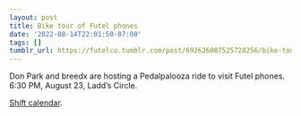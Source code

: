 ```yaml
---
layout: post
title: Bike tour of Futel phones
date: '2022-08-14T22:01:50-07:00'
tags: []
tumblr_url: https://futelco.tumblr.com/post/692626087525728256/bike-tour-of-futel-phones
---
```

Don Park and breedx are hosting a Pedalpalooza ride to visit Futel phones. 6:30 PM, August 23, Ladd’s Circle.

[Shift calendar](https://www.shift2bikes.org/calendar/event-15760).

